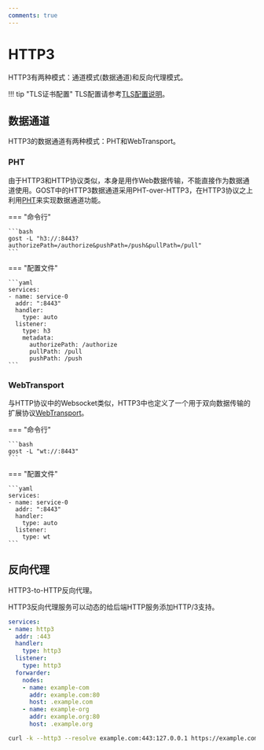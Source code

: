 ```yaml
---
comments: true
---
```


# HTTP3

HTTP3有两种模式：通道模式(数据通道)和反向代理模式。

!!! tip "TLS证书配置"
    TLS配置请参考[TLS配置说明](/tutorials/tls/)。

## 数据通道

HTTP3的数据通道有两种模式：PHT和WebTransport。

### PHT

由于HTTP3和HTTP协议类似，本身是用作Web数据传输，不能直接作为数据通道使用。GOST中的HTTP3数据通道采用PHT-over-HTTP3，在HTTP3协议之上利用[PHT](/tutorials/protocols/pht/)来实现数据通道功能。

=== "命令行"

    ```bash
    gost -L "h3://:8443?authorizePath=/authorize&pushPath=/push&pullPath=/pull"
    ```

=== "配置文件"

    ```yaml
    services:
    - name: service-0
      addr: ":8443"
      handler:
        type: auto
      listener:
        type: h3
        metadata:
          authorizePath: /authorize
          pullPath: /pull
          pushPath: /push
    ```

### WebTransport

与HTTP协议中的Websocket类似，HTTP3中也定义了一个用于双向数据传输的扩展协议[WebTransport](https://web.dev/webtransport/)。

=== "命令行"

    ```bash
    gost -L "wt://:8443"
    ```

=== "配置文件"

    ```yaml
    services:
    - name: service-0
      addr: ":8443"
      handler:
        type: auto
      listener:
        type: wt
    ```

## 反向代理

HTTP3-to-HTTP反向代理。

HTTP3反向代理服务可以动态的给后端HTTP服务添加HTTP/3支持。

```yaml
services:
- name: http3
  addr: :443
  handler:
    type: http3
  listener:
    type: http3
  forwarder:
    nodes:
    - name: example-com
      addr: example.com:80
      host: .example.com
    - name: example-org
      addr: example.org:80
      host: .example.org
```

```bash
curl -k --http3 --resolve example.com:443:127.0.0.1 https://example.com
```

